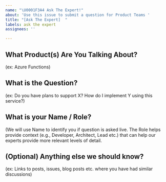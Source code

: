 ```yaml
---
name: "\U0001F3A4 Ask The Expert!"
about: 'Use this issue to submit a question for Product Teams '
title: "[Ask The Expert]  "
labels: ask the expert
assignees: ''

---
```


## What Product(s) Are You Talking About? 
(ex: Azure Functions)

## What is the Question?
(ex: Do you have plans to support X? How do I implement Y using this service?)

## What is your Name / Role?
(We will use Name to identify you if question is asked live. The Role helps provide context (e.g., Developer, Architect, Lead etc.) that can help our experts provide more relevant levels of detail.

## (Optional) Anything else we should know?
(ex: Links to posts, issues, blog posts etc. where you have had similar discussions)
